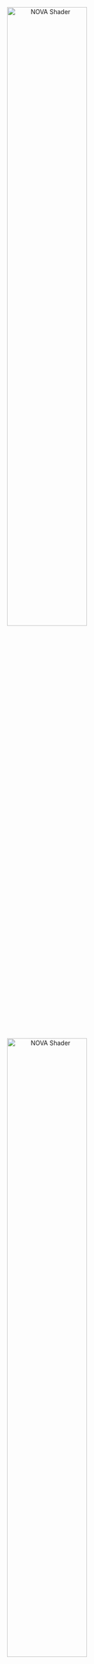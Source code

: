 <p align="center">
  <img width="60%" src="https://user-images.githubusercontent.com/47441314/144776407-7ea24e22-2fe0-437e-b7e3-787963fd6f19.png#gh-dark-mode-only" alt="NOVA Shader">
  <img width="60%" src="https://user-images.githubusercontent.com/47441314/142821815-7d838ac4-ff18-4025-b60f-0d22ad538f50.png#gh-light-mode-only" alt="NOVA Shader">
</p>

# NOVA Shader: Particle System用多機能シェーダ

[![license](https://img.shields.io/badge/license-MIT-green.svg)](LICENSE.md)
[![license](https://img.shields.io/badge/PR-welcome-green.svg)](https://github.com/CyberAgentGameEntertainment/NovaShader/pulls)
[![license](https://img.shields.io/badge/Unity-2020.3-green.svg)](#Requirements)

**ドキュメント** ([English](README.md), [日本語](README_JA.md))
| **サンプル** ([English](Assets/Samples/README.md), [日本語](Assets/Samples/README_JA.md))
| **デモ** ([English](Assets/Demo/README.md), [日本語](Assets/Demo/README_JA.md))

*NOVA Shader*はUnityのUniversal Render Pipeline (URP)に対応した、Particle Systemのための多機能シェーダです。  
ビジュアルエフェクト制作でよく使われる汎用的な機能をまとめているので、効率的に高品質なエフェクトを作成できます。

<p align="center">
  <img width="70%" src="https://user-images.githubusercontent.com/47441314/144193003-53bcaa8a-b9a2-4b79-a1de-aa7b001abdaa.gif" alt="Sample1">
</p>
<p align="center">
  <img width="70%" src="https://user-images.githubusercontent.com/47441314/144192957-64e63c4a-3644-4a08-8134-dcbeb85d5493.gif" alt="Sample2"><br>
  <font color="grey">Author: </font><a href="https://twitter.com/Ugokashiya">@Ugokashiya</a>
</p>

特徴的な機能としてはフローマップ、Flip-Book（連番テクスチャアニメーション）、ディゾルブ、フェード、回転、アニメーション可能なTintマップ、エミッション、ディストーションなどがあります。

<p align="center">
  <img width="70%" src="https://user-images.githubusercontent.com/47441314/143531706-7f0230bb-4e4f-41de-9dbf-1586f295225c.gif" alt="Features"><br>
  <font color="grey">特徴的な機能</a>
</p>

詳細については以下のドキュメントや[サンプル](Assets/Samples/README_JA.md)、[デモ](Assets/Demo/README_JA.md)を参照してください。

## 目次

<!-- START doctoc generated TOC please keep comment here to allow auto update -->
<!-- DON'T EDIT THIS SECTION, INSTEAD RE-RUN doctoc TO UPDATE -->
<!-- param::title::詳細:: -->
<details>
<summary>詳細</summary>

- [セットアップ](#%E3%82%BB%E3%83%83%E3%83%88%E3%82%A2%E3%83%83%E3%83%97)
    - [要件](#%E8%A6%81%E4%BB%B6)
    - [インストール](#%E3%82%A4%E3%83%B3%E3%82%B9%E3%83%88%E3%83%BC%E3%83%AB)
- [使い方](#%E4%BD%BF%E3%81%84%E6%96%B9)
    - [Renderer Feature を登録](#renderer-feature-%E3%82%92%E7%99%BB%E9%8C%B2)
    - [Depth Textureを有効化](#depth-texture%E3%82%92%E6%9C%89%E5%8A%B9%E5%8C%96)
    - [マテリアル作成、アサイン](#%E3%83%9E%E3%83%86%E3%83%AA%E3%82%A2%E3%83%AB%E4%BD%9C%E6%88%90%E3%82%A2%E3%82%B5%E3%82%A4%E3%83%B3)
- [Uber Unlitシェーダ](#uber-unlit%E3%82%B7%E3%82%A7%E3%83%BC%E3%83%80)
    - [Render Settings](#render-settings)
    - [Vertex Deformation](#vertex-deformation)
    - [Base Map](#base-map)
    - [Tint Color](#tint-color)
    - [Flow Map](#flow-map)
    - [Parallax Map](#parallax-map)
    - [Color Correction](#color-correction)
    - [Alpha Transition](#alpha-transition)
    - [Emission](#emission)
    - [Transparency](#transparency)
- [Uber Litシェーダー](#uber-lit%E3%82%B7%E3%82%A7%E3%83%BC%E3%83%80%E3%83%BC)
    - [Render Settings](#render-settings-1)
    - [Surface Maps](#surface-maps)
- [Distortionシェーダ](#distortion%E3%82%B7%E3%82%A7%E3%83%BC%E3%83%80)
    - [Render Settings](#render-settings-2)
    - [Distortion](#distortion)
    - [Flow Map](#flow-map-1)
    - [Alpha Transition](#alpha-transition-1)
    - [Transparency](#transparency-1)
- [Uber Unlit/Litシェーダ（ for uGUI )](#uber-unlitlit%E3%82%B7%E3%82%A7%E3%83%BC%E3%83%80-for-ugui-)
- [影を落とす機能について](#%E5%BD%B1%E3%82%92%E8%90%BD%E3%81%A8%E3%81%99%E6%A9%9F%E8%83%BD%E3%81%AB%E3%81%A4%E3%81%84%E3%81%A6)
- [Custom Vertex Streamsとの連携](#custom-vertex-streams%E3%81%A8%E3%81%AE%E9%80%A3%E6%90%BA)
    - [Custom Dataを設定](#custom-data%E3%82%92%E8%A8%AD%E5%AE%9A)
    - [Custom Vertex Streamsを設定する](#custom-vertex-streams%E3%82%92%E8%A8%AD%E5%AE%9A%E3%81%99%E3%82%8B)
    - [マテリアルプロパティを設定する](#%E3%83%9E%E3%83%86%E3%83%AA%E3%82%A2%E3%83%AB%E3%83%97%E3%83%AD%E3%83%91%E3%83%86%E3%82%A3%E3%82%92%E8%A8%AD%E5%AE%9A%E3%81%99%E3%82%8B)
- [Mesh GPU Instancingを使う](#mesh-gpu-instancing%E3%82%92%E4%BD%BF%E3%81%86)
    - [Mesh GPU Instancingを有効化する](#mesh-gpu-instancing%E3%82%92%E6%9C%89%E5%8A%B9%E5%8C%96%E3%81%99%E3%82%8B)
    - [Custom Vertex Streamsを設定する](#custom-vertex-streams%E3%82%92%E8%A8%AD%E5%AE%9A%E3%81%99%E3%82%8B-1)
- [Custom Vertex Streamsを自動的に設定する](#custom-vertex-streams%E3%82%92%E8%87%AA%E5%8B%95%E7%9A%84%E3%81%AB%E8%A8%AD%E5%AE%9A%E3%81%99%E3%82%8B)
    - [Fix Now](#fix-now)
- [Editor APIs リファレンス](#editor-apis-%E3%83%AA%E3%83%95%E3%82%A1%E3%83%AC%E3%83%B3%E3%82%B9)
- [ライセンス](#%E3%83%A9%E3%82%A4%E3%82%BB%E3%83%B3%E3%82%B9)

</details>
<!-- END doctoc generated TOC please keep comment here to allow auto update -->

## セットアップ

#### 要件
本ライブラリは以下の環境に対応しています。

* Unity 2021.3 以上
* Universal Render Pipeline
* Shader Model 3.5

なお、[Mesh GPU Instancing](https://docs.unity3d.com/Manual/PartSysInstancing.html)を使う場合にはShader Model 4.5が要件となります。  
また、`Mirror Sampling`プロパティを有効にする場合には、ハードウェアが[Inline Sampler States](https://docs.unity3d.com/Manual/SL-SamplerStates.html)に対応している必要があります。  
3Dテクスチャや2Dテクスチャ配列を使用する場合には、圧縮形式がそれらに対応している必要があります。

また本ドキュメントでは、Universal Render Pipeline のセットアップが完了していることを前提としています。  
Universal Render Pipelineに関する詳細は[Unityのマニュアル](https://docs.unity3d.com/Packages/com.unity.render-pipelines.universal@13.1/manual/)を参照してください。

#### インストール
インストールは以下の手順で行います。

1. Window > Package Manager を選択
2. 「+」ボタン > Add package from git URL を選択
3. 以下を入力してインストール
   * https://github.com/CyberAgentGameEntertainment/NovaShader.git?path=/Assets/Nova

<p align="center">
  <img width="60%" src="https://user-images.githubusercontent.com/47441314/143533003-177a51fc-3d11-4784-b9d2-d343cc622841.png" alt="Package Manager">
</p>

あるいはPackages/manifest.jsonを開き、dependenciesブロックに以下を追記します。

```json
{
    "dependencies": {
        "jp.co.cyberagent.nova": "https://github.com/CyberAgentGameEntertainment/NovaShader.git?path=/Assets/Nova"
    }
}
```

バージョンを指定したい場合には以下のように記述します。

* https://github.com/CyberAgentGameEntertainment/NovaShader.git?path=/Assets/Nova#1.0.0

なお`No 'git' executable was found. Please install Git on your system and restart Unity`のようなメッセージが出た場合、マシンにGitをセットアップする必要がある点にご注意ください。

バージョンを更新するには上述の手順でバージョンを書き換えてください。  
バージョンを指定しない場合には、package-lock.jsonファイルを開いて本ライブラリの箇所のハッシュを書き換えることで更新できます。

```json
{
  "dependencies": {
      "jp.co.cyberagent.nova": {
      "version": "https://github.com/CyberAgentGameEntertainment/NovaShader.git?path=/Assets/Nova",
      "depth": 0,
      "source": "git",
      "dependencies": {},
      "hash": "..."
    }
  }
}
```

## 使い方

#### Renderer Feature を登録
まず、Distortion を掛けるための **Renderer Feature** を設定します。  
URP の **ForwardRendererData** アセットのインスペクタ最下部から、**Add Renderer Feature > Screen Space Distortion** を選択します。

<p align="center">
  <img width="60%" src="https://user-images.githubusercontent.com/47441314/195064231-02e0798d-bc3a-4bb2-b2fb-d9d28f65cd1a.png" alt="Add Screen Space Distortion"><br>
  <font color="grey">Add Screen Space Distortion</font>
</p>

下図のように **Screen Space Distortion** が追加されていることを確認します。

<p align="center">
  <img width="60%" src="https://user-images.githubusercontent.com/47441314/195064556-c9192bbc-7a82-4726-98dc-ef3a878d7b63.png" alt="Screen Space Distortion"><br>
  <font color="grey">Screen Space Distortion</font>
</p>

> **Note**  
> なお Distortion シェーダを使用しない場合には Renderer Feature を設定する必要はありません。

#### Depth Textureを有効化
次に **Soft Particles** や **Depth Fade** といった機能に使用するため Depth Texture を有効化します。  
**UniversalRenderPipelineAsset** のインスペクタから Depth Texture にチェックを入れます。

<p align="center">
  <img width="60%" src="https://user-images.githubusercontent.com/47441314/195065590-29935b9a-5088-46c3-9cd9-50f496aa1c6e.png" alt="Depth Texture"><br>
  <font color="grey">Depth Texture</font>
</p>

Depth Texture の設定は各 Camera にもあるので、こちらも必要に応じて設定します。

> **Note**  
> なお **Soft Particles** や **Depth Fade** を使わない場合にはこの設定は必要ありません。

#### マテリアル作成、アサイン
ここまでの設定が完了したら、NOVAシェーダが設定されたマテリアルを作成します。  
任意のマテリアルを作成し、シェーダに **Nova/Particles/UberUnlit** を設定します。  
Base Map には適当なテクスチャをアサインしておきます。

<p align="center">
  <img width="60%" src="https://user-images.githubusercontent.com/47441314/195066541-45cc854f-86ed-4b9d-b1db-7ebf3b9c6306.png" alt="Material"><br>
  <font color="grey">Material</font>
</p>

Particle System を作成してこのマテリアルをアサインすると、指定したテクスチャのパーティクルが表示されることを確認できます。

<p align="center">
  <img width="60%" src="https://user-images.githubusercontent.com/47441314/195067160-2235ee34-3fcd-47a0-b6e2-8b1595aeb994.png" alt="Particle"><br>
  <font color="grey">Particle</font>
</p>

その他各シェーダ、各機能の詳細については以下にまとめます。

## Uber Unlitシェーダ
Uber Unlitシェーダはライティングが反映されない多機能シェーダです。
発光するエフェクトなど、ライティングが不要なパーティクルにはこのシェーダを使用します。

Uber Unlitシェーダを使用するには、マテリアルに `Nova/Particles/UberUnlit` シェーダをアサインします。  
Inspectorから設定可能な各プロパティの説明は以下の通りです。

#### Render Settings
Render Settingsではマテリアルの描画方法を制御できます。

<p align="center">
  <img width="60%" src="Documentation~/Images/unlit_rendersettings_01.png" alt="Render Settings"><br>
  <font color="grey">Render Settings</font>
</p>

<table width="100%">
<thead>
<tr><td colspan="3"><b>プロパティ名</b></td><td><b>説明</b></td></tr>
</thead>
<tbody>
<tr><td colspan="3"><b>Render Type</b></td><td>
<p>
描画方法を以下の選択肢から指定できます。
</p>
<p>
<ul>
<li>Opaque: 不透明描画</li>
<li>Cutout: 不透明描画で、透明部分のピクセルを破棄する</li>
<li>Transparent: 半透明描画（デフォルト）</li>
</ul>
</p>
<p>
Cutoutを選択した場合には、CutOffプロパティが表示されます。<br>
Transparentを選択した場合には、Blend Modeプロパティが表示されます。
</p>
</td></tr>
<tr><td></td><td colspan=2><b>CutOff</b></td><td>
<p>
<b>Render TypeをCutoutに設定した時のみ表示されます。</b>
</p>
<p>
半透明部分を切り取る際の閾値を制御します。<br>
この値が大きいほど、よりアルファ値が大きい部分まで切り取ります。
</p>
</td></tr>
<tr><td></td><td colspan=2><b>Blend Mode</b></td><td>
<p>
<b>Render TypeをTransparentに設定した時のみ表示されます。</b>
</p>
<p>
色の合成方法を以下の選択肢から指定できます。
</p>
<p>
<ul>
<li>Alpha: アルファブレンディング（デフォルト）</li>
<li>Additive: 加算</li>
<li>Multiply: 乗算</li>
</ul>
</p>
</td></tr>
<tr><td colspan="3"><b>Render Face</b></td><td>
<p>
描画する面を以下の選択肢から指定できます。
</p>
<p>
<ul>
<li>Front: 前面のみ描画（デフォルト）</li>
<li>Back: 背面のみ描画</li>
<li>Both: 両面を描画</li>
</ul>
</p>
</td></tr>
<tr><td colspan="3"><b>Render Priority</b></td><td>
<p>
描画の優先度を指定できます。<br>  
Render Typeが同じ場合、Render Priorityが小さいものから先に描画されます。
</p>
</td></tr>
<tr><td colspan="3"><b>Vertex Alpha Mode</b></td><td>
<p>
頂点カラーのアルファ値の用途を以下の選択肢から指定できます。
</p>
<p>
<ul>
<li>Alpha: アルファ値として扱う（デフォルト）</li>
<li>Transition Progress: Alpha Transition機能（後述）のProgressとして使う</li>
</ul>
</p>
</td></tr>
<tr><td colspan="3"><b>ZWrite</b></td><td>
<p>
ZWriteを設定できます。
</p>
<p>
<ul>
<li>Auto: Render TypeがTransparentの時にはZWriteを無効に、それ以外の時にはZWriteを有効に設定する（デフォルト）</li>
<li>Off: ZWriteを常に無効化する</li>
<li>On: ZWriteを常に有効化する</li>
</ul>
</p>
</td></tr>
<tr><td colspan="3"><b>ZTest</b></td><td>
<p>
ZTestを設定できます。
</p>
<p>
<ul>
<li>Disabled</li>
<li>Never</li>
<li>Less</li>
<li>Equal</li>
<li>Less Equal（デフォルト）</li>
<li>Greater</li>
<li>Not Equal</li>
<li>Greater Equal</li>
<li>Always</li>
</ul>
</p>
</td></tr>
</tbody>
</table>

#### Vertex Deformation
Vertex Deformationでは頂点の変形を制御できます。

<p align="center">
  <img width="60%" src="Documentation~/Images/vertex_deformation.png" alt="Vertex Deformation"><br>
  <font color="grey">Vertex Deformation</font>
</p>

<table width="100%">
<thead>
<tr><td colspan="3"><b>プロパティ名</b></td><td><b>説明</b></td></tr>
</thead>
<tbody>
<tr><td colspan="3"><b>Texture</b></td><td>
<p>
頂点変形マップを設定します。頂点変形マップの仕様は以下の通りです。
</p>
<p>
<ul>
<li>指定された1個のテクスチャのチャンネルの値に基づいて、頂点をオブジェクト空間の法線方向に押し出します</li>
<li>チャンネルの指定はChannelsプロパティで行えます</li>
<li>テクスチャの値がゼロの部分は押し出されず、値が大きくなるほど外側に押し出されます</li>
</ul>
色ではなく値としてテクスチャを使うので、テクスチャ設定のsRGB Colorのチェックを外す必要がある点に注意してください。
</p>
</td></tr>
<tr><td colspan=3><b>Intensity</b></td><td>
<p>
頂点変形を適用する際の強度を設定します。
</p>
</td></tr>
<tr><td colspan=3><b>Base Value</b></td><td>
<p>
テクスチャの値に対してのオフセットです。<br>
これよりも低い値は内側に、大きい値は外側に押し出されます。
</p>
</td></tr>
</tbody>
</table>

#### Base Map
Base Mapでは色のベースとなるテクスチャを制御できます。

<p align="center">
  <img width="60%" src="https://user-images.githubusercontent.com/47441314/143205498-78b66ab9-3ea6-44ed-9a97-f5a00bda153e.png" alt="Base Map"><br>
  <font color="grey">Base Map</font>
</p>

<table width="100%">
<thead>
<tr><td colspan="3"><b>プロパティ名</b></td><td><b>説明</b></td></tr>
</thead>
<tbody>
<tr><td colspan="3"><b>Mode</b></td><td>
<p>
ベースマップのモードを以下の選択肢から指定できます。
</p>
<p>
<ul>
<li>Single Texture: 通常の2Dテクスチャ（デフォルト）</li>
<li>Flip Book: Flip-Bookアニメーション</li>
<li>Flip Book Blending: ブレンドありのFlip-Bookアニメーション</li>
</ul>
</p>
<p>
選択したモードによってテクスチャの型が変わります。
</p>
</td></tr>
<tr><td colspan="3"><b>Texture</b></td><td>
<p>
ベースマップを設定します。
</p>
<p>
ModeにFlip Bookを指定した場合には、<a href="https://docs.unity3d.com/2020.3/Documentation/Manual/class-Texture2DArray.html">Texture2DArray</a>を設定する必要があります。<br>
ModeにFlip Book Blendingを指定した場合には、<a href="https://docs.unity3d.com/2020.3/Documentation/Manual/class-Texture3D.html">Texture3D</a>を設定する必要があります。
</p>
</td></tr>
</td></tr>
<tr><td colspan="3"><b>Rotation</b></td><td>
<p>
ベースマップの回転度合いを設定します。
</p>
</td></tr>
<tr><td></td><td colspan=2><b>Offset</b></td><td>
<p>
ベースマップを回転する際の中心座標のオフセットです。
</p>
</td></tr>
<tr><td colspan="3"><b>Mirror Sampling</b></td><td>
<p>
チェックをつけるとテクスチャがミラーサンプリングされます。
</p>
</td></tr>
<tr><td colspan="3"><b>Flip-Book Progress</b></td><td>
<p>
<b>ModeをFlip BookあるいはFlip Book Blendingに設定した時のみ表示されます。</b>
</p>
<p>
Flip-BookあるいはFlip-Book Blendingの進行度を設定します。
</p>
</td></tr>
</tbody>
</table>

#### Tint Color
Tint Colorでは乗算色を指定できます。

<p align="center">
  <img width="60%" src="https://user-images.githubusercontent.com/47441314/143205648-b669f20a-cc21-4a07-9d5c-3a18cd5cb085.png" alt="Tint Color"><br>
  <font color="grey">Tint Color</font>
</p>

<table width="100%">
<thead>
<tr><td colspan="3"><b>プロパティ名</b></td><td><b>説明</b></td></tr>
</thead>
<tbody>
<tr><td colspan="3"><b>Mode</b></td><td>
<p>
乗算色の適用範囲を以下の選択肢から指定できます。
</p>
<p>
<ul>
<li>None: なし（デフォルト）</li>
<li>All: 全面に適用</li>
<li>Rim: リムに適用</li>
</ul>
</p>
</td></tr>
<tr><td></td><td colspan=2><b>Progress</b></td><td>
<p>
<b>ModeをRimに設定した時のみ表示されます。</b>
</p>
<p>
リムの範囲を設定します。<br>
この値が大きくすると、よりエッジに近い部分だけが着色されます。
</p>
</td></tr>
<tr><td></td><td colspan=2><b>Sharpness</b></td><td>
<p>
<b>ModeをRimに設定した時のみ表示されます。</b>
</p>
<p>
この値が大きいほどリムのエッジが鋭くなります。
</p>
</td></tr>
<tr><td></td><td colspan=2><b>Inverse</b></td><td>
<p>
<b>ModeをRimに設定した時のみ表示されます。</b>
</p>
<p>
リムの範囲を逆転させます。
</p>
</td></tr>
<tr><td colspan="3"><b>Color Mode</b></td><td>
<p>
乗算色の指定方法を以下の選択肢から指定できます。
</p>
<p>
<ul>
<li>Single Color: 単色（デフォルト）</li>
<li>Texture 2D: テクスチャで指定</li>
<li>Texture 3D: 3Dテクスチャで指定（アニメーション可能）</li>
</ul>
</p>
</td></tr>
<tr><td colspan=3><b>Color</b></td><td>
<p>
<b>Color ModeをSingle Colorに設定した時のみ表示されます。</b>
</p>
<p>
乗算色を指定します。
</p>
</td></tr>
<tr><td colspan=3><b>Texture</b></td><td>
<p>
<b>Color ModeをTexture 2DあるいはTexture 3Dに設定した時のみ表示されます。</b>
</p>
<p>
乗算色を表すテクスチャを設定します。
</p>
</td></tr>
<tr><td colspan=3><b>Progress</b></td><td>
<p>
<b>Color ModeをTexture 3Dに設定した時のみ表示されます。</b>
</p>
<p>
3Dテクスチャで指定した乗算色の進行度合いです。
</p>
</td></tr>
<tr><td colspan=3><b>Blend Rate</b></td><td>
<p>
乗算色の適用率です。
</p>
</td></tr>
</tbody>
</table>

#### Flow Map
Flow Mapを使うとベースマップを指定した方向に歪ませることができます。

<p align="center">
  <img width="60%" src="https://user-images.githubusercontent.com/106138524/173495462-2803d37e-7dff-41f3-aeb4-9460c29db242.png" alt="Flow Map"><br>
  <font color="grey">Flow Map</font>
</p>

<table width="100%">
<thead>
<tr><td colspan="3"><b>プロパティ名</b></td><td><b>説明</b></td></tr>
</thead>
<tbody>
<tr><td colspan="3"><b>Texture</b></td><td>
<p>
フローマップを設定します。フローマップの仕様は以下の通りです。
</p>
<p>
<ul>
<li>指定された2個のチャンネルのカラーの値に基づいて、サンプリングするUV値をずらします</li>
<li>チャンネルの指定はChannelsプロパティのXとYで行えます</li>
<li>値は0.5を基準として、小さいほどUV値がマイナス方向に、大きいほどプラス方向にずれます</li>
</ul>
色ではなく値としてテクスチャを使うので、テクスチャ設定のsRGB Colorのチェックを外す必要がある点に注意してください。
</p>
</td></tr>
<tr><td colspan=3><b>Intensity</b></td><td>
<p>
フローマップを適用する際の強度を設定します。
</p>
</td></tr>
<tr><td colspan=3><b>Targets</b></td><td>
<p>
フローマップを適用する対象を設定します（複数選択可能）。

* Base Map
* Tint Map
* Alpha Transition Map
* Emission Map
</p>
</td></tr>
</tbody>
</table>

#### Parallax Map
Parallax Mapを使うと視差効果が出せます

<p align="center">
  <img width="60%" src="https://user-images.githubusercontent.com/119645979/232398368-619f9c27-aa20-41d7-ad7f-04bcbd66ead1.png" alt="Parallax Map"><br>
  <font color="grey">Parallax Map</font>
</p>

<table width="100%">
<thead>
<tr><td colspan="3"><b>プロパティ名</b></td><td><b>説明</b></td></tr>
</thead>
<tbody>
<tr><td colspan="3"><b>Mode</b></td><td>
<p>
視差マップのモードを以下の選択肢から指定できます。
</p>
<p>
<ul>
<li>Single Texture: 通常の2Dテクスチャ（デフォルト）</li>
<li>Flip Book: Flip-Bookアニメーション</li>
<li>Flip Book Blending: ブレンドありのFlip-Bookアニメーション</li>
</ul>
</p>
<p>
選択したモードによってテクスチャの型が変わります。
</p>
</td></tr>
<tr><td colspan="3"><b>Texture</b></td><td>
<p>
視差マップを設定します。<br>
</p>
<p>
ModeにFlip Bookを指定した場合には、<a href="https://docs.unity3d.com/2020.3/Documentation/Manual/class-Texture2DArray.html">Texture2DArray</a>を設定する必要があります。<br>
ModeにFlip Book Blendingを指定した場合には、<a href="https://docs.unity3d.com/2020.3/Documentation/Manual/class-Texture3D.html">Texture3D</a>を設定する必要があります。<br>
</p>
視差マップの仕様は以下の通りです。
<p>
<ul>
<li>指定されたチャンネルのカラーの値に基づいて、サーフェスの凹み具合を変えます</li>
<li>値は0が元の状態で、1に近いほど凹み具合が上がります</li>
</ul>
色ではなく値としてテクスチャを使うので、テクスチャ設定のsRGB Colorのチェックを外す必要がある点に注意してください。
</p>
</td></tr>
<tr><td colspan=3><b>Strength</b></td><td>
<p>
視差マップを適用する際の強度を設定します。
</p>
</td></tr>
<tr><td colspan=3><b>Targets</b></td><td>
<p>
視差マップを適用する対象を設定します（複数選択可能）。

* Base Map
* Tint Map
* Emission Map
</p>
</td></tr>
</tbody>
</table>

#### Color Correction
Color Correctionはここまでの色を補正します。

<p align="center">
  <img width="60%" src="https://user-images.githubusercontent.com/47441314/143205890-207e62d5-174c-4f81-a1ea-a26bbc606769.png" alt="Color Correction"><br>
  <font color="grey">Color Correction</font>
</p>

<table width="100%">
<thead>
<tr><td colspan="3"><b>プロパティ名</b></td><td><b>説明</b></td></tr>
</thead>
<tbody>
<tr><td colspan="3"><b>Mode</b></td><td>
<p>
色調補正のモードを以下の選択肢から指定できます。
</p>
<p>
<ul>
<li>None: 色調補正なし（デフォルト）</li>
<li>Greyscale: グレースケール化</li>
<li>Gradient Map: グラデーションマップを使って補正</li>
</ul>
</p>
</td></tr>
<tr><td><td colspan=2><b>Texture</b></td><td>
<p>
<b>ModeをGradient Mapに設定した時のみ表示されます。</b>
</p>
<p>
グラデーションマップを設定します。グラデーションマップの仕様は以下の通りです。
<ul>
<li>ここまでの色の輝度をグラデーションマップの色に置き換えます</li>
<li>輝度に応じてグラデーションマップをサンプリングする際のU値を変えます</li>
<li>従って横方向にグラデーションがかかったテクスチャを使う必要があります</li>
</ul>
</p>
</td></tr>
</tbody>
</table>

#### Alpha Transition
Alpha Transitionは徐々に消えていく表現に使用します。

<p align="center">
  <img width="60%" src="Documentation~/Images/unlit_alpha_transition.png" alt="Alpha Transition"><br>
  <font color="grey">Alpha Transition</font>
</p>

<table width="100%">
<thead>
<tr><td colspan="3"><b>プロパティ名</b></td><td><b>説明</b></td></tr>
</thead>
<tbody>
<tr><td colspan="3"><b>Mode</b></td><td>
<p>
アルファトランジションのモードを以下の選択肢から指定できます。
</p>
<p>
<ul>
<li>None: なし（デフォルト）</li>
<li>Fade: 薄くなって消えていくモード</li>
<li>Dissolve: 削れて消えていくモード</li>
</ul>
</p>
</td></tr>
<td colspan=3><b>Map Mode</b></td><td>
<p>
アルファトランジションマップのモードを以下の選択肢から指定できます。
</p>
<p>
<ul>
<li>Single Texture: 通常の2Dテクスチャ（デフォルト）</li>
<li>Flip Book: Flip-Bookアニメーション</li>
<li>Flip Book Blending: ブレンドありのFlip-Bookアニメーション</li>
</ul>
</p>
<p>
選択したモードによってテクスチャの型が変わります。
</p>
</td></tr>
<tr><td colspan="3"><b>Texture</b></td><td>
<p>
アルファトランジションマップを設定します。アルファトランジションマップの仕様は以下の通りです。
<ul>
<li>指定された1個のカラーチャンネルの値に基づいてアルファ値を変更します</li>
<li>チャンネルの指定はChannlesプロパティで行えます</li>
<li>値が小さい部分ほど消えやすく、大きい部分ほど最後まで残ります</li>
</ul>
</p>
<p>
ModeにFlip Bookを指定した場合には、<a href="https://docs.unity3d.com/2020.3/Documentation/Manual/class-Texture2DArray.html">Texture2DArray</a>を設定する必要があります。<br>
ModeにFlip Book Blendingを指定した場合には、<a href="https://docs.unity3d.com/2020.3/Documentation/Manual/class-Texture3D.html">Texture3D</a>を設定する必要があります。
</p>
<p>
また色ではなく値としてテクスチャを使うので、テクスチャ設定のsRGB Colorのチェックを外す必要がある点に注意してください。
</p>
</td></tr>
<tr><td colspan="3"><b>Flip-Book Progress</b></td><td>
<p>
<b>Map ModeをFlip BookあるいはFlip Book Blendingに設定した時のみ表示されます。</b>
</p>
<p>
Flip-BookあるいはFlip-Book Blendingの進行度を設定します。
</p>
</td></tr>
<tr><td colspan="3"><b>Transition Progress</b></td><td>
<p>
トランジションの進行度を設定します。
</p>
</td></tr>
<tr><td colspan="3"><b>2nd Texture Blend Mode</b></td><td>
<p>
2枚目のテクスチャの合成方法を以下の選択肢から指定できます。
</p>
<p>
<ul>
<li>None: 利用しない（デフォルト）</li>
<li>Average: 平均。2つのテクスチャの平均値を参照します。</li>
<li>Multiply: 乗算</li>
</ul>
</p>
<tr><td colspan="3"><b>Edge Sharpness</b></td><td>
<p>
<b>ModeをDissolveに設定した時のみ表示されます。</b>
</p>
<p>
エッジの鋭さを設定します。
</p>
</td></tr>
</tbody>
</table>

#### Emission
Emissionは発光する表現のために使用します。

<p align="center">
  <img width="60%" src="https://user-images.githubusercontent.com/106138524/173495566-04c291f8-a44f-4258-88ee-f2aadb7d028b.png" alt="Emission"><br>
  <font color="grey">Emission</font>
</p>

<table width="100%">
<thead>
<tr><td colspan="3"><b>プロパティ名</b></td><td><b>説明</b></td></tr>
</thead>
<tbody>
<tr><td colspan="3"><b>Mode</b></td><td>
<p>
エミッションのモードを以下の選択肢から指定できます。
</p>
<p>
<ul>
<li>None: なし（デフォルト）</li>
<li>All: 全面をエミッションさせます</li>
<li>By Texture: エミッションさせる範囲をテクスチャにより指定します</li>
<li>Edge: エッジ（アルファ値が0より大きく1より小さい部分）をエミッションさせます</li>
</ul>
</p>
</td></tr>
<td colspan=3><b>Map Mode</b></td><td>
<p>
<b>ModeをBy Textureに設定した時のみ表示されます。</b>
</p>
<p>
エミッションマップのモードを以下の選択肢から指定できます。
</p>
<p>
<ul>
<li>Single Texture: 通常の2Dテクスチャ（デフォルト）</li>
<li>Flip Book: Flip-Bookアニメーション</li>
<li>Flip Book Blending: ブレンドありのFlip-Bookアニメーション</li>
</ul>
</p>
<p>
選択したモードによってテクスチャの型が変わります。
</p>
</td></tr>
<tr><td colspan="3"><b>Texture</b></td><td>
<p>
<b>ModeをBy Textureに設定した時のみ表示されます。</b>
</p>
<p>
エミッションマップを設定します。エミッションマップの仕様は以下の通りです。
<ul>
<li>指定された1個のチャンネルのカラーの値に基づいてエミッションのしやすさ変更します</li>
<li>チャンネルの指定はChannelsプロパティで行えます。</li>
<li>値が大きいほどエミッションしやすくなります</li>
</ul>
</p>
<p>
ModeにFlip Bookを指定した場合には、<a href="https://docs.unity3d.com/2020.3/Documentation/Manual/class-Texture2DArray.html">Texture2DArray</a>を設定する必要があります。<br>
ModeにFlip Book Blendingを指定した場合には、<a href="https://docs.unity3d.com/2020.3/Documentation/Manual/class-Texture3D.html">Texture3D</a>を設定する必要があります。
</p>
<p>
また色ではなく値としてテクスチャを使うので、テクスチャ設定のsRGB Colorのチェックを外す必要がある点に注意してください。
</p>
</td></tr>
<tr><td colspan="3"><b>Flip-Book Progress</b></td><td>
<p>
<b>ModeをBy Textureに設定し、Map ModeをFlip BookあるいはFlip Book Blendingに設定した時のみ表示されます。</b>
</p>
<p>
Flip-BookあるいはFlip-Book Blendingの進行度を設定します。
</p>
</td></tr>
<tr><td colspan="3"><b>Color Type</b></td><td>
<p>
エミッションの色を以下の選択肢から指定できます。
<ul>
<li>Color: 指定した単色をエミッション色として使用します</li>
<li>Base Color: ここまでのRGB値をエミッション色として使用します</li>
<li>Gradient Map: グラデーションマップを使ってエミッション色を指定します</li>
</ul>
Gradient MapはModeをBy TextureかEdgeに設定した時のみ選択可能です。
</p>
</td></tr>
<tr><td colspan="3"><b>Color</b></td><td>
<p>
<b>Color TypeをColorに設定した時のみ表示されます。</b>
</p>
<p>
エミッションの色をHDRカラーで指定します。
</p>
</td></tr>
<tr><td colspan="3"><b>Keep Edge Transparency</b></td><td>
<p>
<b>ModeをEdgeに設定した時のみ表示されます。</b>
</p>
<p>
チェックをつけると、エッジが透過しなくなります。
</p>
</td></tr>
<tr><td colspan="3"><b>Gradient Map</b></td><td>
<p>
<b>Color TypeをGradient Mapに設定した時のみ表示されます。</b>
</p>
<p>
グラデーションマップを設定します。グラデーションマップの仕様は以下の通りです。
<ul>
<li>ModeがBy Textureの場合: エミッションマップのR値をグラデーションマップのU値としてサンプリングします</li>
<li>ModeがEdgeの場合: アルファ値をグラデーションマップのU値としてサンプリングします</li>
<li>横方向にグラデーションがかかったテクスチャを使う必要があります</li>
</ul>
</p>
</td></tr>
<tr><td colspan="3"><b>Intensity</b></td><td>
<p>
エミッションの強さを設定します。
</p>
</td></tr>
</tbody>
</table>

#### Transparency
Transparencyは透明度を調整できます。

<p align="center">
  <img width="60%" src="https://user-images.githubusercontent.com/47441314/143206260-12b123fe-858a-4770-96d1-a47cbab4079f.png" alt="Transparency"><br>
  <font color="grey">Transparency</font>
</p>

<table width="100%">
<thead>
<tr><td colspan="3"><b>プロパティ名</b></td><td><b>説明</b></td></tr>
</thead>
<tbody>
<tr><td colspan="3"><b>Rim</b></td><td>
<p>
チェックをつけるとリムを透過できます。
</p>
</td></tr>
<tr><td></td><td colspan="2"><b>Progress</b></td><td>
<p>
透過の進行度合いを設定します。
</p>
</td></tr>
<tr><td></td><td colspan="2"><b>Sharpness</b></td><td>
<p>
この値が大きいほど透過領域のエッジが鋭くなります。
</p>
</td></tr>
<tr><td></td><td colspan="2"><b>Inverse</b></td><td>
<p>
透過範囲を逆転させます。
</p>
</td></tr>
<tr><td colspan="3"><b>Luminance</b></td><td>
<p>
チェックをつけると輝度が小さい部分を透過させます。
</p>
</td></tr>
<tr><td></td><td colspan="2"><b>Progress</b></td><td>
<p>
透過の進行度合いを設定します。
</p>
</td></tr>
<tr><td></td><td colspan="2"><b>Sharpness</b></td><td>
<p>
この値が大きいほど透過領域のエッジが鋭くなります。
</p>
</td></tr>
<tr><td></td><td colspan="2"><b>Inverse</b></td><td>
<p>
透過範囲を逆転させます。
</p>
</td></tr>
<tr><td colspan="3"><b>Sort Particles</b></td><td>
<p>
チェックをつけるとソフトパーティクルを有効にします。<br>
この機能を使用するには、URPのDepth Texture設定が有効になっている必要があります。
</p>
</td></tr>
<tr><td></td><td colspan="2"><b>Intensity</b></td><td>
<p>
この値が大きいほど、透過する範囲が大きくなります。
</p>
</td></tr>
<tr><td colspan="3"><b>Depth Fade</b></td><td>
<p>
カメラに近い部分と遠い部分を透過させます。<br>
この機能を使用するには、URPのDepth Texture設定が有効になっている必要があります。
</p>
</td></tr>
<tr><td></td><td colspan="2"><b>Distance</b></td><td>
<p>
透過する範囲を設定します。<br>
カメラから見てNearより近い部分、Farより遠い部分が透過されます。
</p>
</td></tr>
<tr><td></td><td colspan="2"><b>Width</b></td><td>
<p>
透過し始めてから完全に透過するまでの距離です。
</p>
</td></tr>
</tbody>
</table>

## Uber Litシェーダー
Uber LitシェーダーはUnityのPBRライティングの仕様に準拠したライティングが反映される多機能シェーダーです。メッシュエフェクトなどのライティングの影響を受けたいパーティクルにはこのシェーダーを使用します。

Uber Litシェーダーを使用するには、マテリアルに`Nova/Particles/UberLit`シェーダーをアサインします。

Uber LitシェーダーはUber Unlitシェーダーにライティングのための処理とプロパティを追加したシェーダーです。<br>
追加されたプロパティの説明は以下の通りです。<br>


#### Render Settings
Render Settingsには以下の赤枠で囲まれたプロパティが追加されています。

<p align="center">
  <img width="60%" src="Documentation~/Images/lit_rendersettings_01.png" alt="Render Settings"><br>
  <font color="grey">Render Settings</font>
</p>

<table width="100%">
<thead>
<tr><td colspan="3"><b>プロパティ名</b></td><td><b>説明</b></td></tr>
</thead>
<tbody>
<tr><td colspan="3"><b>Work Flow Mode</b></td><td>
<p>
PBRライティングのワークフローを指定できます。<br>
</p>
<p>
<ul>
<li>Specular</li>
<li>Metallic</li>
</ul>
</p>
なお、ワークフローに関する詳細は下記のURLを参照してください。
https://docs.unity3d.com/ja/2018.4/Manual/StandardShaderMetallicVsSpecular.html
https://docs.unity3d.com/ja/2018.4/Manual/StandardShaderMaterialParameterSpecular.html
https://docs.unity3d.com/ja/2018.4/Manual/StandardShaderMaterialParameterMetallic.html
<tr><td colspan="3"><b>Receive Shadows</b></td><td>
<p>
チェックをつけるとディレクショナルライトによる影を落とすことができます。<br>
</p>
<tr><td colspan="3"><b>Specular Highlights</b></td><td>
<p>
チェックをつけるとスペキュラハイライトが有効になります。<br>
</p>
<tr><td colspan="3"><b>Environment Reflections</b></td><td>
<p>
チェックをつけるとReflection ProbeやSkyboxによる環境光の影響を受けるようになります。<br>
環境光の影響に関する詳細は下記URLの「Environment Reflection」を参照してください。<br>
https://docs.unity3d.com/ja/2018.4/Manual/GlobalIllumination.html
</p>
</tbody>
</table>

#### Surface Maps
ライティングのために必要なサーフェイスに関する各種情報の設定が追加されています。

<p align="center">
  <img width="60%" src="https://user-images.githubusercontent.com/106138524/187354400-aedd2347-cc5d-4b39-bf87-ef5318177bba.png" alt="Surface Maps"><br>
  <font color="grey">Surface Maps</font>
</p>

<table width="100%">
<thead>
<tr><td colspan="3"><b>プロパティ名</b></td><td><b>説明</b></td></tr>
</thead>
<tbody>
<tr><td colspan="3"><b>Normal Map</b></td><td>
<p>
法線マップを設定します。法線マップの仕様は以下の通りです。<br>
<ul>
<li>設定できる法線マップはタンジェントスペース法線マップ</li>
<li>マップが指定されていない場合は頂点法線が使用される</li>
<li>法線のスケール値を指定できる。1.0で等倍となる</li>
</ul>
法線マップの詳細については下記のURLを参照してください。<br>
https://docs.unity3d.com/ja/2021.3/Manual/StandardShaderMaterialParameterNormalMap.html
</p>
<tr><td colspan="3"><b>Metallic Map</b></td><td>
<b>Work Flow ModeにMetallicを設定すると表示されます。</b>

メタリックマップを設定します。メタリックマップの仕様は以下の通りです。<br>
<ul>
<li>メタリックマップが設定されていない場合は、metallicプロパティの値が一律の金属度として使用される</li>
<li>メタリックマップが設定されている場合は、metallicプロパティが金属度の乗算値として使用される</li>
<li>Channelsで金属度が格納されているチャンネルを指定できる。デフォルトはRチャンネル</li>
</ul>
メタリックマップの詳細については下記のURLを参照してください。<br>
https://docs.unity3d.com/ja/2018.4/Manual/StandardShaderMaterialParameterMetallic.html
</ul>

<tr><td colspan="3"><b>Specular Map</b></td><td>
<b>Work Flow ModeにSpecularを設定すると表示されます。</b>

スペキュラマップを設定します。スペキュラマップの仕様は以下の通りです。<br>
<ul>
<li>スペキュラマップが設定されていない場合は、Specularプロパティのカラーの値が一律のスペキュラカラーとして使用される</li>
<li>スペキュラマップが設定されている場合は、Specularプロパティのカラーの値が乗算カラーとして使用される</li>
</ul>
スペキュラマップの詳細については下記のURLを参照してください。<br>
https://docs.unity3d.com/ja/2018.4/Manual/StandardShaderMaterialParameterSpecular.html
</ul>

<tr><td colspan="3"><b>Smoothness Map</b></td><td>
スムースネスマップを設定します。スムースネスマップの仕様は以下の通りです。<br>
<br>
<ul>
<li>スムースネスマップが設定されていない場合は、Smoothnessプロパティの値が一律の滑らかさとして使用される</li>
<li>スムースネスマップが設定されている場合は、Smoothnessプロパティの値が乗算値として使用される</li>
<li>Channelsで滑らかさが格納されているチャンネルを指定できる。デフォルトはαチャンネル</li>
</ul>
</tbody>
</table>

## Distortionシェーダ
Distortionは画面に対して歪み効果をかけるためのシェーダです。  
熱波など、歪み効果が必要なエフェクトにはこのシェーダを使用します。

Distortionシェーダを使用するには、マテリアルに `Nova/Particles/Distortion` シェーダをアサインします。  
Inspectorから設定可能な各プロパティの説明は以下の通りです。

#### Render Settings
Render Settingsではマテリアルの描画方法を制御できます。

<p align="center">
  <img width="60%" src="Documentation~/Images/distortion_rendersettings_01.png" alt="Render Settings"><br>
  <font color="grey">Render Settings</font>
</p>

<table width="100%">
<thead>
<tr><td colspan="3"><b>プロパティ名</b></td><td><b>説明</b></td></tr>
</thead>
<tbody>
<tr><td colspan="3"><b>Render Face</b></td><td>
<p>
描画する面を以下の選択肢から指定できます。
</p>
<p>
<ul>
<li>Front: 前面のみ描画（デフォルト）</li>
<li>Back: 背面のみ描画</li>
<li>Both: 両面を描画</li>
</ul>
</p>
</td></tr>
<tr><td colspan="3"><b>ZTest</b></td><td>
<p>
ZTestを設定できます。
</p>
<p>
<ul>
<li>Disabled</li>
<li>Never</li>
<li>Less</li>
<li>Equal</li>
<li>Less Equal（デフォルト）</li>
<li>Greater</li>
<li>Not Equal</li>
<li>Greater Equal</li>
<li>Always</li>
</ul>
</p>
</td></tr>
</tbody>
</table>

#### Distortion
Distortionでは歪ませ方を設定できます。

<p align="center">
  <img width="60%" src="Documentation~/Images/distortion.png" alt="Distortion"><br>
  <font color="grey">Distortion</font>
</p>

<table width="100%">
<thead>
<tr><td colspan="3"><b>プロパティ名</b></td><td><b>説明</b></td></tr>
</thead>
<tbody>
<tr><td colspan="3"><b>Texture</b></td><td>
<p>
ディストーションマップを設定します。ディストーションマップの仕様は以下の通りです。
</p>
<p>
<ul>
<li>指定された2個のチャンネルのカラーの値に基づいて画面を歪ませます</li>
<li>チャンネルの指定はChannelsプロパティのXとYで行います</li>
<li>値は0.5を基準値として、基準値から離れるほど強く歪みます</li>
</ul>
色ではなく値としてテクスチャを使うので、テクスチャ設定のsRGB Colorのチェックを外す必要がある点に注意してください。
</p>
</td></tr>
<tr><td colspan=3><b>Intensity</b></td><td>
<p>
歪みの強さを設定します。
</p>
</td></tr><tr><td colspan="3"><b>Rotation</b></td><td>
<p>
ディストーションマップの回転度合いを設定します。
</p>
</td></tr>
<tr><td></td><td colspan=2><b>Offset</b></td><td>
<p>
ディストーションマップを回転する際の中心座標のオフセットです。
</p>
</td></tr>
<tr><td colspan="3"><b>Mirror Sampling</b></td><td>
<p>
チェックをつけるとテクスチャがミラーサンプリングされます。
</p>
</td></tr>
<tr><td colspan="3"><b>Use As Normal Map</b></td><td>
<p>
チェックをつけるとTexture TypeをNormal Mapとみなし、Unpackしてサンプリングされます。
</p>
</td></tr>
</tbody>
</table>

#### Flow Mapping
Flow Mapを使うとディストーションマップを指定した方向に歪ませることができます。

<p align="center">
  <img width="60%" src="https://user-images.githubusercontent.com/106138524/173495698-db1047ce-dd45-4785-981b-6a4b06755762.png" alt="Flow Map"><br>
  <font color="grey">Flow Map</font>
</p>

<table width="100%">
<thead>
<tr><td colspan="3"><b>プロパティ名</b></td><td><b>説明</b></td></tr>
</thead>
<tbody>
<tr><td colspan="3"><b>Texture</b></td><td>
<p>
フローマップを設定します。フローマップの仕様は以下の通りです。
</p>
<p>
<ul>
<li>指定された2個のチャンネルのカラーの値に基づいて、サンプリングするUV値をずらします</li>
<li>チャンネルの指定は、ChannlesプロパティのXとYで行えます</li>
<li>値は0.5を基準として、小さいほどUV値がマイナス方向に、大きいほどプラス方向にずれます</li>
</ul>
色ではなく値としてテクスチャを使うので、テクスチャ設定のsRGB Colorのチェックを外す必要がある点に注意してください。
</p>
</td></tr>
<tr><td colspan=3><b>Intensity</b></td><td>
<p>
フローマップを適用する際の強度を設定します。
</p>
</td></tr>
</tbody>
</table>

#### Alpha Transition
Alpha Transitionは徐々に消えていく表現に使用します。

<p align="center">
  <img width="60%" src="https://user-images.githubusercontent.com/106138524/173495819-9bc44ed4-4df6-4d33-b9fa-a2a8706d76bd.png" alt="Alpha Transition"><br>
  <font color="grey">Alpha Transition</font>
</p>

<table width="100%">
<thead>
<tr><td colspan="3"><b>プロパティ名</b></td><td><b>説明</b></td></tr>
</thead>
<tbody>
<tr><td colspan="3"><b>Mode</b></td><td>
<p>
アルファトランジションのモードを以下の選択肢から指定できます。
</p>
<p>
<ul>
<li>None: なし（デフォルト）</li>
<li>Fade: 薄くなって消えていくモード</li>
<li>Dissolve: 削れて消えていくモード</li>
</ul>
</p>
</td></tr>
<tr><td colspan="3"><b>Texture</b></td><td>
<p>
アルファトランジションマップを設定します。アルファトランジションマップの仕様は以下の通りです。
<ul>
<li>指定された1個のチャンネルのカラーの値に基づいてアルファ値を変更します</li>
<li>チャンネルの指定は、ChannlesプロパティのXで行えます</li>
<li>R値が小さい部分ほど消えやすく、大きい部分ほど最後まで残ります</li>
</ul>
</p>
<p>
色ではなく値としてテクスチャを使うので、テクスチャ設定のsRGB Colorのチェックを外す必要がある点に注意してください。
</p>
</td></tr>
<tr><td colspan="3"><b>Progress</b></td><td>
<p>
トランジションの進行度を設定します。
</p>
</td></tr>
<tr><td colspan="3"><b>Edge Sharpness</b></td><td>
<p>
<b>ModeをDissolveに設定した時のみ表示されます。</b>
</p>
<p>
エッジの鋭さを設定します。
</p>
</td></tr>
</tbody>
</table>

#### Transparency
Transparencyは透明度を調整できます。

<p align="center">
  <img width="60%" src="https://user-images.githubusercontent.com/47441314/143213193-3405c0c0-5812-4c41-be52-18b8c48ebd1c.png" alt="Transparency"><br>
  <font color="grey">Transparency</font>
</p>

<table width="100%">
<thead>
<tr><td colspan="3"><b>プロパティ名</b></td><td><b>説明</b></td></tr>
</thead>
<tbody>
<tr><td colspan="3"><b>Rim</b></td><td>
<p>
チェックをつけるとリムを透過できます。
</p>
</td></tr>
<tr><td></td><td colspan="2"><b>Progress</b></td><td>
<p>
透過の進行度合いを設定します。
</p>
</td></tr>
<tr><td></td><td colspan="2"><b>Sharpness</b></td><td>
<p>
この値が大きいほど透過領域のエッジが鋭くなります。
</p>
</td></tr>
<tr><td></td><td colspan="2"><b>Inverse</b></td><td>
<p>
透過範囲を逆転させます。
</p>
</td></tr>
<tr><td colspan="3"><b>Luminance</b></td><td>
<p>
チェックをつけると輝度が小さい部分を透過させます。
</p>
</td></tr>
<tr><td></td><td colspan="2"><b>Progress</b></td><td>
<p>
透過の進行度合いを設定します。
</p>
</td></tr>
<tr><td></td><td colspan="2"><b>Sharpness</b></td><td>
<p>
この値が大きいほど透過領域のエッジが鋭くなります。
</p>
</td></tr>
<tr><td></td><td colspan="2"><b>Inverse</b></td><td>
<p>
透過範囲を逆転させます。
</p>
</td></tr>
<tr><td colspan="3"><b>Sort Particles</b></td><td>
<p>
チェックをつけるとソフトパーティクルを有効にします。<br>
この機能を使用するには、URPのDepth Texture設定が有効になっている必要があります。
</p>
</td></tr>
<tr><td></td><td colspan="2"><b>Intensity</b></td><td>
<p>
この値が大きいほど、透過する範囲が大きくなります。
</p>
</td></tr>
<tr><td colspan="3"><b>Depth Fade</b></td><td>
<p>
カメラに近い部分と遠い部分を透過させます。<br>
この機能を使用するには、URPのDepth Texture設定が有効になっている必要があります。
</p>
</td></tr>
<tr><td></td><td colspan="2"><b>Distance</b></td><td>
<p>
透過する範囲を設定します。<br>
カメラから見てNearより近い部分、Farより遠い部分が透過されます。
</p>
</td></tr>
<tr><td></td><td colspan="2"><b>Width</b></td><td>
<p>
透過し始めてから完全に透過するまでの距離です。
</p>
</td></tr>
</tbody>
</table>

## Uber Unlit/Litシェーダ（ for uGUI )
Uber Unlit/LitシェーダにはuGUI用のシェーダーが用意されています。uGUI上でエフェクトを再生したい場合は、`Nova/UIParticles/UberUnlit`か`Nova/UIParticles/UberLit`を利用してください。

マテリアルインスペクタで設定できる項目は基本的に通常の`UberUnlit`と`UberLit`と同様ですが、Custom Vertex Streamsと連携する際はzとwの要素を利用できないことに注意してください。
これはuGUIの内部でzとwのデータが破棄されているためです。

zとwが利用されている場合は次の図のようにエラーが表示されます。

<p align="center">
  <img width="60%" src="Documentation~/Images/custom_vertex_error.png" alt="Custom Vertex Error"><br>
  <font color="grey">Custom Vertex Error</font>
</p>

また、[Custom Vertex Streamsとの連携](#custom-vertex-streamsとの連携)を利用する場合はCanvasの`Additional Shader Channels`にTexCoord1とTexCoord2を追加してください。
<p align="center">
  <img width="60%" src="Documentation~/Images/additional_shader_channels.png" alt="Additional Shader Channels"><br>
  <font color="grey">Additional Shader Channels</font>
</p>

## 影を落とす機能について
Shadow Caster機能を有効にするとNovaShaderから影を落とすことができるようになります
<p align="center">
  <img width="60%" src="Documentation~/Images/shadow_caster_01.png" alt="Shadow Caster"><br>
  <font color="grey">Shadow Caster</font>
</p>
<table width="100%">
<thead>
<tr><td colspan="3"><b>プロパティ名</b></td><td><b>説明</b></td></tr>
</thead>
<tbody>
<tr><td colspan="3"><b>Enable</b></td><td>
<p>
チェックをつけるとShadowCasterPassが有効になります
</p>
</td></tr>
<tr><td colspan="3"><b>Apply Vertex Deformation</b></td><td>
<p>
チェックをつけると影投射の計算にVertex Deformationが反映されます。
</p>
</td></tr>
<tr><td colspan="3"><b>Alpha Test Enable</b></td><td>
<p>
チェックをつけると影投射の計算にAlpha Testが有効になり、通らないところは影を落とさなくなります<br>
</p>
</td></tr>
<tr><td></td><td colspan="2"><b>Cutoff</b></td><td>
<p>
Alpha値がCutoff値以下の部分は影を落とさなくなります（描画処理のCutoffと別の値になります）
</p>
</td></tr>
<tr><td colspan="3"><b>Alpha Affected By</b></td><td>
<p>
影投射計算中Alpha値に反映する項目
</p>
</td></tr>
<tr><td></td><td colspan="2"><b>Tint Color</b></td><td>
<p>
チェックをつけると、Tint ColorがAlpha値に反映されます
</p>
</td></tr>
<tr><td></td><td colspan="2"><b>FlowMap</b></td><td>
<p>
チェックをつけると、Flow MapがAlpha値に反映されます
</p>
</td></tr>
<tr><td></td><td colspan="2"><b>Alpha Transition Map</b></td><td>
<p>
チェックをつけると、Alpha Transition MapがAlpha値に反映されます
</p>
</td></tr>
<tr><td></td><td colspan="2"><b>Transparency Luminance</b></td><td>
<p>
チェックをつけると、Transparency LuminanceがAlpha値に反映されます
</p>
</td></tr>
</tbody>
</table>

<p align="center">
  <img width="60%" src="Documentation~/Images/shadow_caster_demo01.gif" alt="Shadow Caster Demo"><br>
  <font color="grey">Shadow Caster Demo</font>
</p>


## Custom Vertex Streamsとの連携
Particle SystemのCustom Vertex Streamsを使うと、マテリアルのプロパティを自由にアニメーションさせることができます。  
以下では例として、Custom Vertex Streamsを使ってテクスチャを回転させる手順を説明します。

#### Custom Dataを設定
まず[Particle SystemのCustom Data](https://docs.unity3d.com/2019.4/Documentation/Manual/PartSysCustomDataModule.html)を設定します。  
今回は以下のように、Custom1のXに0から始まり時間経過とともに1に移り変わる値を設定しました。

<p align="center">
  <img width="60%" src="https://user-images.githubusercontent.com/47441314/143419403-d5f33c24-6875-4e0e-bf05-c6ebdd94bb94.png" alt="Custom Data"><br>
  <font color="grey">Custom Data</font>
</p>

#### Custom Vertex Streamsを設定する
次にCustom Vertex Streamsを下図のように設定し、`Custom1.x`を`TEXCOORD1.x`に渡します。

<p align="center">
  <img width="60%" src="https://user-images.githubusercontent.com/47441314/143446418-0daf3b2e-7f21-4b0a-a78e-aac50770a186.png" alt="Custom Vertex Streams"><br>
  <font color="grey">Custom Vertex Streams</font>
</p>

#### マテリアルプロパティを設定する
次にマテリアルプロパティを設定します。  
今回は`TEXCOORD1.x`に渡された値を`Rotation`として設定したいため、下図のように`COORD 1X`を選択します。

<p align="center">
  <img width="60%" src="https://user-images.githubusercontent.com/47441314/143424542-61dc2d6b-402f-45d1-85bb-a2170e05643c.png" alt="Coord"><br>
  <font color="grey">Coord</font>
</p>

これでテクスチャが回転するようになりました。

<p align="center">
  <img width="60%" src="https://user-images.githubusercontent.com/47441314/143531888-b49c55e9-3df1-4dae-a0fe-d3e4a1638af2.gif" alt="Rotation"><br>
  <font color="grey">Rotation</font>
</p>

## Mesh GPU Instancingを使う
[Particle System Mesh GPU Instancing](https://docs.unity3d.com/Manual/PartSysInstancing.html)を使うと、パーティクルを効率的に描画できます。  
以下では本シェーダを使ったマテリアルに対して`Mesh GPU Instancing`を有効化する手順について説明します。
> **Note**  
> **PreviewRenderUtility**を利用したプレビュー画面上でパーティクルを表示する場合、**Enable Mesh GPU Instancing**が有効に設定されていると正常に描画されないUnity側の不具合を確認しています。

#### Mesh GPU Instancingを有効化する
`Mesh GPU Instancing`を使うには`Renderer`モジュールの`Render Mode`をMeshにする必要があります。  
またその上で`Enable Mesh GPU Instancing`にチェックを入れます。

<p align="center">
  <img width="60%" src="https://user-images.githubusercontent.com/47441314/143447533-0e03627f-9af0-43cd-bab1-254c78ea7f93.png" alt="Enable Mesh GPU Instancing"><br>
  <font color="grey">Enable Mesh GPU Instancing</font>
</p>

#### Custom Vertex Streamsを設定する
次にCustom Vertex Streamsを下図のように設定します。

<p align="center">
  <img width="60%" src="https://user-images.githubusercontent.com/47441314/143448020-45beb08a-6795-4372-894a-c04e33a8029d.png" alt="Custom Vertex Streams"><br>
  <font color="grey">Custom Vertex Streams</font>
</p>

`Custom Data`の部分はNoiseなど他のモジュールの値を入れても問題ありませんが、  
必ず`INSTANCED1.xyzw`と`INSTANCED2.xyzw`の全てが過不足なく埋まるように設定してください。

以上で`Mesh GPU Instancing`の設定は完了です。

## Custom Vertex Streamsを自動的に設定する

ここまでCustom Vertex Streamsを手動で設定するいくつかのケースを見てきました。<br/>
これ以外にもGPUが求めている頂点ストリームは各種設定によって変わっていきます。<br/>

この頂点ストリームを自動的に設定する機能`Fix Now`があります。<br/>

#### Fix Now
GPUが求めている頂点ストリームとの差異が生じている時に、<br/>
マテリアルインスペクターの下部にエラーメッセージとエラーを修正するためのボタンが表示されています。<br/><br/>
この時、このボタンを押すことで、必要とされている典型的な頂点ストリームが自動的に設定されます。<br/>

<p align="center">
  <img width="60%" src="https://user-images.githubusercontent.com/106138524/191191870-7b22351b-e826-4ccb-92c9-693009133909.png" alt="Fix Now"><br>
  <font color="grey">Fix Now</font>
</p>

カスタム頂点アトリビュートの設定に詳しくない場合は、<br/>
不要なエラーを避けるために`Fix Now`を利用してエラーを修正することを推奨します。<br/>


## Editor APIs リファレンス
- [RenderErrorHandler](Documentation~/RenderErrorHandler_JA.md)

## ライセンス
本ソフトウェアはMITライセンスで公開しています。  
ライセンスの範囲内で自由に使っていただけますが、使用の際は以下の著作権表示とライセンス表示が必須となります。

* [LICENSE.md](LICENSE.md)

また、本ドキュメントの目次は以下のソフトウェアを使用して作成されています。

* [toc-generator](https://github.com/technote-space/toc-generator)

toc-generatorのライセンスの詳細は [Third Party Notices.md](Third%20Party%20Notices.md) を参照してください。
